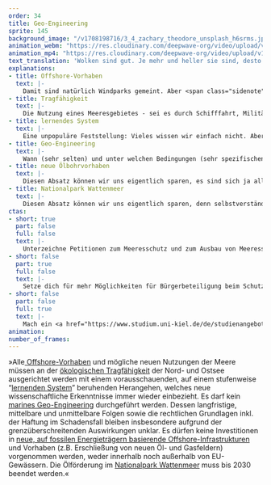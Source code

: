 ```yaml
---
order: 34
title: Geo-Engineering
sprite: 145
background_image: "/v1708198716/3_4_zachary_theodore_unsplash_h6srms.jpg#4cd4ff"
animation_webm: "https://res.cloudinary.com/deepwave-org/video/upload/v1721822528/mo34_wweako.webm"
animation_mp4: "https://res.cloudinary.com/deepwave-org/video/upload/v1721820903/mo34_adjywh.mp4"
text_translation: 'Wolken sind gut. Je mehr und heller sie sind, desto mehr Sonnenwärme werfen sie zurück ins All. Weil wir uns hier die Erde zu sehr aufgeheizt haben, könnten wir sie gut gebrauchen. Über dem Atlantik haben wir sie unbeabsichtigt selber künstlich hergestellt - mit Schiffsdiesel. Keine gute Idee. Machen wir nicht mehr. Aber könnten wir sie jetzt nicht mit Meerwasser selber machen? Eine gute Idee? Werden wir sehen. '
explanations:
- title: Offshore-Vorhaben
  text: |-
    Damit sind natürlich Windparks gemeint. Aber <span class="sidenote"><cite class="icon-link_external"><a href="https://www.nabu.de/natur-und-landschaft/meere/offshore-windparks/33162.html" target="_blank" rel="noopener">"Wie gelingt der Offshore-Ausbau naturverträglich?" / NABU</a></cite><span>nicht</span></span> nur: Weniger präsent in der öffentlichen Diskussion, aber mindestens ebenso zentral und unter Umständen noch invasiver sind die Kabeltrassen, die verlegt werden sollen, um den Strom <span class="expander"><span class="trigger">an Land zu schaffen.</span><span class="info">zum Beispiel <a href="https://www.bund-niedersachsen.de/themen/mensch-umwelt/klima-und-energie/windenergie/offshore/" target="_blank">mitten</a> durchs UNESCO-Weltkulturerbe Wattenmeer</span></span> Geplant sind solcher Vorhaben sehr viele - spätestens seit der dritten Novelle des Windenergie-auf-See-Gesetzes, die das <span class="expander"><span class="trigger">Ausbauziel für Offshore-Windenergie</span><span class="info">von zuvor 40 Gigawatt bis 2040</span></span> auf 70 Gigawatt bis 2045 <span class="sidenote"><cite class="icon-link_external"><a href="https://www.nabu.de/natur-und-landschaft/meere/offshore-windparks/28209.html" target="_blank" rel="noopener">Naturverträgliche Energiewende auf See in Gefahr / NABU</a></cite><span>erhöht</span></span> hat. Ambitionierte Ausbauziele für erneuerbare Energie sind alternativlos. Ein massiver Ausbau der Offshore-Windenergie ist beim derzeitigen Stand alternativer Energien alternativlos. Eine Meeresraumordnung, die Windparks gerne in Meeresschutzgebiete quetscht, um bestehende Nutzungen zum Beispiel durch Schifffahrt oder Sandabbau <span class="sidenote"><cite class="icon-link_external"><a href="https://www.nabu.de/natur-und-landschaft/meere/offshore-windparks/33162.html" target="_blank" rel="noopener">"Wie gelingt der Offshore-Ausbau naturverträglich?" / NABU</a></cite><span>nicht</span></span> zu beeinträchtigen, ist es <span class="sidenote"><cite class="icon-link_external"><a href="https://www.nabu.de/natur-und-landschaft/meere/offshore-windparks/33162.html" target="_blank" rel="noopener">"Wie gelingt der Offshore-Ausbau naturverträglich?" / NABU</a></cite><span>nicht</span></span>.
- title: Tragfähigkeit
  text: |-
    Die Nutzung eines Meeresgebietes - sei es durch Schifffahrt, Militär oder Sand- und Kiesabbau oder eben Offshore-Windparks – darf nur<span class="expander"><span class="trigger"> innerhalb der ökologischen Tragfähigkeit eines Ökosystems</span><span class="info">will heißen: Auf eine Weise, die das betreffende Ökosystem nicht kaputtmacht</span></span> erlaubt werden, das muss das Leitmotiv einer maritimen Raumordnung sein. Und das sagen nicht nur Meeresschützer:innen, das sagt auch <span class="expander"><span class="trigger">das Gesetz.</span><span class="info">nämlich die <a href="https://arc.net/l/quote/stmqmoap" target="_blank">Maritime Raumordnungsrichtlinie 2014/89/EU</a></span></span> Mit dem großen Flächenbedarf der geplanten erneuerbaren Energie auf See und vor dem Hintergrund des ohnehin schon <span class="sidenote"><cite class="icon-link_external"><a href="https://www.bmuv.de/interview/der-meeresbeauftragte-der-bundesregierung-zum-zustand-von-nord-und-ostsee" target="_blank" rel="noopener">Der Meeresbeauftragte der Bundesregierung zum Zustand von Nord- und Ostsee / BMUV</a></cite><span>schlechten Zustands </span></span>von Nord- und Ostsee ist ein solches Leitmotiv wichtiger denn je. Die derzeitige<span class="sidenote"><cite class="icon-link_external"><a href="https://www.nabu.de/natur-und-landschaft/meere/meeresschutzgebiete/nord-und-ostsee/27787.html" target="_blank" rel="noopener">"Marine Raumordnung in Nord- und Ostsee" / NABU</a></cite><span> Meeresraumordnung </span></span>allerdings orientiert sich stattdessen vor allem an bereits bestehenden wirtschaftlichen Nutzungen und der mangelnden Chuzpe, den Nutznießern dieser Nutzungen ein kleines bisschen <span class="expander"><span class="trigger">Einschränkung abzuringen.</span><span class="info">Wie eine Raumordnung mit Ökosystem-Ansatz aussehen könnte, zeigt der NABU in einer <a href="https://www.nabu.de/natur-und-landschaft/meere/offshore-windparks/33162.html" target="_blank">Studie</a> von 2023</span></span>
- title: lernendes System
  text: |-
    Eine unpopuläre Feststellung: Vieles wissen wir einfach nicht. Aber zum Glück werden wir einiges davon noch lernen. Das gilt immer und überall, aber hier insbesondere für die ökologischen Auswirkungen von Offshore-Vorhaben, die für jeden spezifischen Standort und in der Summe genau geprüft, beobachtet und erforscht werden <span class="sidenote"><cite class="icon-link_external"><a href="https://arc.net/l/quote/sfsrheog" target="_blank" rel="noopener">"Gründlich ist schneller" / Örsted EnergieWinde</a></cite><span>müssen</span></span>. Dafür braucht es Monitoring-Systeme, die nicht einfach einmal aufgesetzt und dann genau so weiterbetrieben werden, sondern solche, die sich beständig am neu Gelernten aus Praxis und Wissenschaft re-orientieren, damit der Kurs projektübergreifend immer wieder in die ökologischst mögliche Richtung korrigiert werden kann.
- title: Geo-Engineering
  text: |-
    Wann (sehr selten) und unter welchen Bedingungen (sehr spezifischen) das Wolkenmachen über dem Meer vielleicht eine gute Idee sein könnte – und wo die (riesigen) Gefahren des Geo-Engineering im großen Maßstab liegen – haben wir in einem <span class="sidenote"><cite class="icon-link_external"><a href="https://www.deepwave.org/ueber-die-wolken/" target="_blank" rel="noopener">"Über die Wolken - Wie man sie macht und ob man es lieber lassen sollte", Longread von Nico Czaja</a></cite><span>langen Text</span></span> aufgeschrieben.
- title: neue Ölbohrvorhaben
  text: |-
    Diesen Absatz können wir uns eigentlich sparen, es sind sich ja alle einig, dass wir, wenn wir uns tatsächlich um Klimaziele scheren, <span class="sidenote"><cite class="icon-link_external"><a href="https://www.theguardian.com/environment/2021/may/18/no-new-investment-in-fossil-fuels-demands-top-energy-economist" target="_blank" rel="noopener">"No new oil, gas or coal development if world is to reach net zero by 2050, says world energy body" / Guardian</a></cite><span>keine</span></span> neuen, auf fossilen Energieträgern basierenden Offshore-Infrastrukturen bauen dürf-– <span class="sidenote"><cite class="icon-link_external"><a href="https://priceofoil.org/2024/03/12/north-sea-troubled-waters/" target="_blank" rel="noopener">"Troubled Waters: How North Sea Countries Are Fueling Climate Disaster" / Oil Change International</a></cite><span>Oh</span></span>.
- title: Nationalpark Wattenmeer
  text: |-
    Diesen Absatz können wir uns eigentlich sparen, denn selbstverständlich wird in einem Nationalpark, und obendrein in einem <span class="expander"><span class="trigger">UNESCO Weltnaturerbe,</span><span class="info"><a href="https://www.nabu.de/natur-und-landschaft/meere/wattenmeer/index.html" target="_blank">weil</a> es eine einzigartige Naturlandschaft, Heimat von mehr als 10.000 Tier- und Pflanzenarten, Raststätte zahlloser Zugvogelschwärme, Kinderstube vieler Fische und ein wichtiger CO2-Speicher ist</span></span> nicht nach Öl geb– <span class="sidenote"><cite class="icon-link_external"><a href="https://www.nationalpark-wattenmeer.de/wissensbeitrag/oelfoerderung/" target="_blank" rel="noopener">Ölförderung / Nationalpark Wattenmeer</a></cite><span>Oh.</span></span> Die Ölbohrplattform “Mittelplate A” genießt “Bestandsschutz”, weil sie ein paar Wochen älter als der Nationalpark ist. Kulturdenkmal quasi, nur in profitabler. Aber keine Sorge, die Lizenz läuft nur noch bis <span class="sidenote"><cite class="icon-link_external"><a href="https://www.ndr.de/nachrichten/schleswig-holstein/Oelfoerderung-im-Wattenmer-soll-2041-enden,oelfoerderung118.html" target="_blank" rel="noopener">Ölförderung im Wattenmeer soll 2041 enden / NDR</a></cite><span>2041</span></span>! Naja. Immerhin: Die Versuche des Betreibers, für den verbleibenden Zeitraum weitere Förderstellen zu erschließen, wurden vom Umweltministerium Schleswig-Holstein als nicht genehmigungsfähig abgeschmettert.
ctas:
- short: true
  part: false
  full: false
  text: |-
    Unterzeichne Petitionen zum Meeresschutz und zum Ausbau von Meeresschutzgebieten <a href="https://only.one/act/30x30" target="_blank">MPA’s), zum Beispiel diese (hier</a>.
- short: false
  part: true
  full: false
  text: |-
    Setze dich für mehr Möglichkeiten für Bürgerbeteiligung beim Schutz der Küstengewässer, aber auch innerhalb der AWZ
- short: false
  part: false
  full: true
  text: |-
    Mach ein <a href="https://www.studium.uni-kiel.de/de/studienangebot/studienfaecher/biological-oceanography-ma" target="_blank">Studium</a> oder Job in den Bereichen Umweltplanung, Naturschutz, Biologie oder Jura, um dich für eine nachhaltige Raumordnung (ROG) einsetzen zu können.
animation:
number_of_frames:
---
```

»Alle[ Offshore-Vorhaben](# "Offshore-Vorhaben") und mögliche neuen Nutzungen der Meere müssen an der [ökologischen Tragfähigkeit](# "Tragfähigkeit") der Nord- und Ostsee ausgerichtet werden mit einem vorausschauenden, auf einem stufenweise “[lernenden System](# "lernendes System")” beruhenden Herangehen, welches neue wissenschaftliche Erkenntnisse immer wieder einbezieht. Es darf kein [marines Geo-Engineering](# "Geo-Engineering") durchgeführt werden. Dessen langfristige, mittelbare und unmittelbare Folgen sowie die rechtlichen Grundlagen inkl. der Haftung im Schadensfall bleiben insbesondere aufgrund der grenzüberschreitenden Auswirkungen unklar. Es dürfen keine Investitionen in [neue, auf fossilen Energieträgern basierende Offshore-Infrastrukturen](# "neue Ölbohrvorhaben") und Vorhaben (z.B. Erschließung von neuen Öl- und Gasfeldern) vorgenommen werden, weder innerhalb noch außerhalb von EU-Gewässern. Die Ölförderung im [Nationalpark Wattenmeer](# "Nationalpark Wattenmeer") muss bis 2030 beendet werden.«